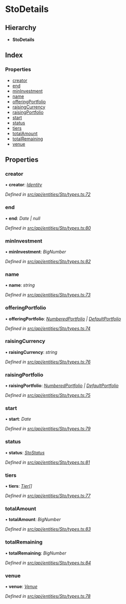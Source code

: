 # StoDetails

## Hierarchy

* **StoDetails**

## Index

### Properties

* [creator](stodetails.md#creator)
* [end](stodetails.md#end)
* [minInvestment](stodetails.md#mininvestment)
* [name](stodetails.md#name)
* [offeringPortfolio](stodetails.md#offeringportfolio)
* [raisingCurrency](stodetails.md#raisingcurrency)
* [raisingPortfolio](stodetails.md#raisingportfolio)
* [start](stodetails.md#start)
* [status](stodetails.md#status)
* [tiers](stodetails.md#tiers)
* [totalAmount](stodetails.md#totalamount)
* [totalRemaining](stodetails.md#totalremaining)
* [venue](stodetails.md#venue)

## Properties

### creator

• **creator**: [_Identity_](../classes/identity.md)

_Defined in_ [_src/api/entities/Sto/types.ts:72_](https://github.com/PolymathNetwork/polymesh-sdk/blob/bf2b7a12/src/api/entities/Sto/types.ts#L72)

### end

• **end**: _Date \| null_

_Defined in_ [_src/api/entities/Sto/types.ts:80_](https://github.com/PolymathNetwork/polymesh-sdk/blob/bf2b7a12/src/api/entities/Sto/types.ts#L80)

### minInvestment

• **minInvestment**: _BigNumber_

_Defined in_ [_src/api/entities/Sto/types.ts:82_](https://github.com/PolymathNetwork/polymesh-sdk/blob/bf2b7a12/src/api/entities/Sto/types.ts#L82)

### name

• **name**: _string_

_Defined in_ [_src/api/entities/Sto/types.ts:73_](https://github.com/PolymathNetwork/polymesh-sdk/blob/bf2b7a12/src/api/entities/Sto/types.ts#L73)

### offeringPortfolio

• **offeringPortfolio**: [_NumberedPortfolio_](../classes/numberedportfolio.md) _\|_ [_DefaultPortfolio_](../classes/defaultportfolio.md)

_Defined in_ [_src/api/entities/Sto/types.ts:74_](https://github.com/PolymathNetwork/polymesh-sdk/blob/bf2b7a12/src/api/entities/Sto/types.ts#L74)

### raisingCurrency

• **raisingCurrency**: _string_

_Defined in_ [_src/api/entities/Sto/types.ts:76_](https://github.com/PolymathNetwork/polymesh-sdk/blob/bf2b7a12/src/api/entities/Sto/types.ts#L76)

### raisingPortfolio

• **raisingPortfolio**: [_NumberedPortfolio_](../classes/numberedportfolio.md) _\|_ [_DefaultPortfolio_](../classes/defaultportfolio.md)

_Defined in_ [_src/api/entities/Sto/types.ts:75_](https://github.com/PolymathNetwork/polymesh-sdk/blob/bf2b7a12/src/api/entities/Sto/types.ts#L75)

### start

• **start**: _Date_

_Defined in_ [_src/api/entities/Sto/types.ts:79_](https://github.com/PolymathNetwork/polymesh-sdk/blob/bf2b7a12/src/api/entities/Sto/types.ts#L79)

### status

• **status**: [_StoStatus_](stostatus.md)

_Defined in_ [_src/api/entities/Sto/types.ts:81_](https://github.com/PolymathNetwork/polymesh-sdk/blob/bf2b7a12/src/api/entities/Sto/types.ts#L81)

### tiers

• **tiers**: [_Tier_](tier.md)_\[\]_

_Defined in_ [_src/api/entities/Sto/types.ts:77_](https://github.com/PolymathNetwork/polymesh-sdk/blob/bf2b7a12/src/api/entities/Sto/types.ts#L77)

### totalAmount

• **totalAmount**: _BigNumber_

_Defined in_ [_src/api/entities/Sto/types.ts:83_](https://github.com/PolymathNetwork/polymesh-sdk/blob/bf2b7a12/src/api/entities/Sto/types.ts#L83)

### totalRemaining

• **totalRemaining**: _BigNumber_

_Defined in_ [_src/api/entities/Sto/types.ts:84_](https://github.com/PolymathNetwork/polymesh-sdk/blob/bf2b7a12/src/api/entities/Sto/types.ts#L84)

### venue

• **venue**: [_Venue_](../classes/venue.md)

_Defined in_ [_src/api/entities/Sto/types.ts:78_](https://github.com/PolymathNetwork/polymesh-sdk/blob/bf2b7a12/src/api/entities/Sto/types.ts#L78)


